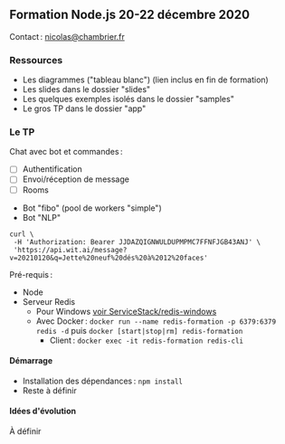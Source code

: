 ## Formation Node.js 20-22 décembre 2020

Contact : nicolas@chambrier.fr

### Ressources

- Les diagrammes ("tableau blanc") (lien inclus en fin de formation)
- Les slides dans le dossier "slides"
- Les quelques exemples isolés dans le dossier "samples"
- Le gros TP dans le dossier "app"

### Le TP

Chat avec bot et commandes :

- [ ] Authentification
- [ ] Envoi/réception de message
- [ ] Rooms
- Bot "fibo" (pool de workers "simple")
- Bot "NLP"

```
curl \
 -H 'Authorization: Bearer JJDAZQIGNWULDUPMPMC7FFNFJGB43ANJ' \
 'https://api.wit.ai/message?v=20210120&q=Jette%20neuf%20dés%20à%2012%20faces'
```

Pré-requis :

- Node
- Serveur Redis
  * Pour Windows [voir ServiceStack/redis-windows](https://github.com/ServiceStack/redis-windows)
  * Avec Docker : `docker run --name redis-formation -p 6379:6379 redis -d` puis `docker [start|stop|rm] redis-formation`
    * Client : `docker exec -it redis-formation redis-cli`

#### Démarrage

* Installation des dépendances : `npm install`
* Reste à définir

#### Idées d'évolution

À définir